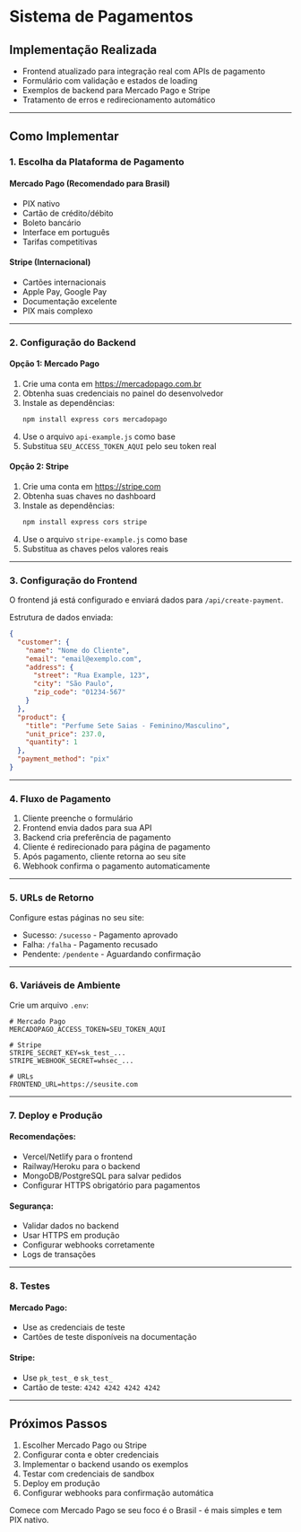 # Sistema de Pagamentos

## Implementação Realizada

- Frontend atualizado para integração real com APIs de pagamento
- Formulário com validação e estados de loading
- Exemplos de backend para Mercado Pago e Stripe
- Tratamento de erros e redirecionamento automático

---

## Como Implementar

### 1. Escolha da Plataforma de Pagamento

#### Mercado Pago (Recomendado para Brasil)

- PIX nativo
- Cartão de crédito/débito
- Boleto bancário
- Interface em português
- Tarifas competitivas

#### Stripe (Internacional)

- Cartões internacionais
- Apple Pay, Google Pay
- Documentação excelente
- PIX mais complexo

---

### 2. Configuração do Backend

#### Opção 1: Mercado Pago

1. Crie uma conta em https://mercadopago.com.br
2. Obtenha suas credenciais no painel do desenvolvedor
3. Instale as dependências:
   ```bash
   npm install express cors mercadopago
   ```
4. Use o arquivo `api-example.js` como base
5. Substitua `SEU_ACCESS_TOKEN_AQUI` pelo seu token real

#### Opção 2: Stripe

1. Crie uma conta em https://stripe.com
2. Obtenha suas chaves no dashboard
3. Instale as dependências:
   ```bash
   npm install express cors stripe
   ```
4. Use o arquivo `stripe-example.js` como base
5. Substitua as chaves pelos valores reais

---

### 3. Configuração do Frontend

O frontend já está configurado e enviará dados para `/api/create-payment`.

Estrutura de dados enviada:

```json
{
  "customer": {
    "name": "Nome do Cliente",
    "email": "email@exemplo.com",
    "address": {
      "street": "Rua Example, 123",
      "city": "São Paulo",
      "zip_code": "01234-567"
    }
  },
  "product": {
    "title": "Perfume Sete Saias - Feminino/Masculino",
    "unit_price": 237.0,
    "quantity": 1
  },
  "payment_method": "pix"
}
```

---

### 4. Fluxo de Pagamento

1. Cliente preenche o formulário
2. Frontend envia dados para sua API
3. Backend cria preferência de pagamento
4. Cliente é redirecionado para página de pagamento
5. Após pagamento, cliente retorna ao seu site
6. Webhook confirma o pagamento automaticamente

---

### 5. URLs de Retorno

Configure estas páginas no seu site:

- Sucesso: `/sucesso` - Pagamento aprovado
- Falha: `/falha` - Pagamento recusado
- Pendente: `/pendente` - Aguardando confirmação

---

### 6. Variáveis de Ambiente

Crie um arquivo `.env`:

```env
# Mercado Pago
MERCADOPAGO_ACCESS_TOKEN=SEU_TOKEN_AQUI

# Stripe
STRIPE_SECRET_KEY=sk_test_...
STRIPE_WEBHOOK_SECRET=whsec_...

# URLs
FRONTEND_URL=https://seusite.com
```

---

### 7. Deploy e Produção

#### Recomendações:

- Vercel/Netlify para o frontend
- Railway/Heroku para o backend
- MongoDB/PostgreSQL para salvar pedidos
- Configurar HTTPS obrigatório para pagamentos

#### Segurança:

- Validar dados no backend
- Usar HTTPS em produção
- Configurar webhooks corretamente
- Logs de transações

---

### 8. Testes

#### Mercado Pago:

- Use as credenciais de teste
- Cartões de teste disponíveis na documentação

#### Stripe:

- Use `pk_test_` e `sk_test_`
- Cartão de teste: `4242 4242 4242 4242`

---

## Próximos Passos

1. Escolher Mercado Pago ou Stripe
2. Configurar conta e obter credenciais
3. Implementar o backend usando os exemplos
4. Testar com credenciais de sandbox
5. Deploy em produção
6. Configurar webhooks para confirmação automática

Comece com Mercado Pago se seu foco é o Brasil - é mais simples e tem PIX nativo.
